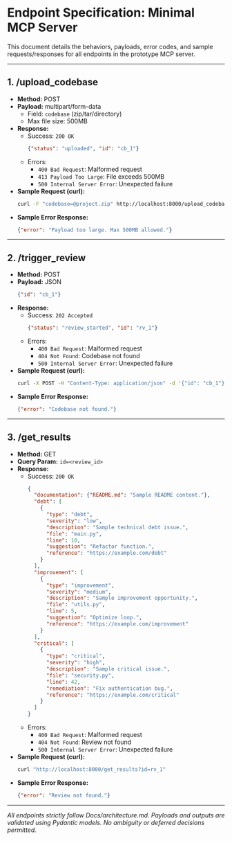# Endpoint Specification: Minimal MCP Server

This document details the behaviors, payloads, error codes, and sample requests/responses for all endpoints in the prototype MCP server.

---

## 1. /upload_codebase
- **Method:** POST
- **Payload:** multipart/form-data
  - Field: `codebase` (zip/tar/directory)
  - Max file size: 500MB
- **Response:**
  - Success: `200 OK`
    ```json
    {"status": "uploaded", "id": "cb_1"}
    ```
  - Errors:
    - `400 Bad Request`: Malformed request
    - `413 Payload Too Large`: File exceeds 500MB
    - `500 Internal Server Error`: Unexpected failure
- **Sample Request (curl):**
  ```bash
  curl -F "codebase=@project.zip" http://localhost:8000/upload_codebase
  ```
- **Sample Error Response:**
  ```json
  {"error": "Payload too large. Max 500MB allowed."}
  ```

---

## 2. /trigger_review
- **Method:** POST
- **Payload:** JSON
  ```json
  {"id": "cb_1"}
  ```
- **Response:**
  - Success: `202 Accepted`
    ```json
    {"status": "review_started", "id": "rv_1"}
    ```
  - Errors:
    - `400 Bad Request`: Malformed request
    - `404 Not Found`: Codebase not found
    - `500 Internal Server Error`: Unexpected failure
- **Sample Request (curl):**
  ```bash
  curl -X POST -H "Content-Type: application/json" -d '{"id": "cb_1"}' http://localhost:8000/trigger_review
  ```
- **Sample Error Response:**
  ```json
  {"error": "Codebase not found."}
  ```

---

## 3. /get_results
- **Method:** GET
- **Query Param:** `id=<review_id>`
- **Response:**
  - Success: `200 OK`
    ```json
    {
      "documentation": {"README.md": "Sample README content."},
      "debt": [
        {
          "type": "debt",
          "severity": "low",
          "description": "Sample technical debt issue.",
          "file": "main.py",
          "line": 10,
          "suggestion": "Refactor function.",
          "reference": "https://example.com/debt"
        }
      ],
      "improvement": [
        {
          "type": "improvement",
          "severity": "medium",
          "description": "Sample improvement opportunity.",
          "file": "utils.py",
          "line": 5,
          "suggestion": "Optimize loop.",
          "reference": "https://example.com/improvement"
        }
      ],
      "critical": [
        {
          "type": "critical",
          "severity": "high",
          "description": "Sample critical issue.",
          "file": "security.py",
          "line": 42,
          "remediation": "Fix authentication bug.",
          "reference": "https://example.com/critical"
        }
      ]
    }
    ```
  - Errors:
    - `400 Bad Request`: Malformed request
    - `404 Not Found`: Review not found
    - `500 Internal Server Error`: Unexpected failure
- **Sample Request (curl):**
  ```bash
  curl "http://localhost:8000/get_results?id=rv_1"
  ```
- **Sample Error Response:**
  ```json
  {"error": "Review not found."}
  ```

---

*All endpoints strictly follow Docs/architecture.md. Payloads and outputs are validated using Pydantic models. No ambiguity or deferred decisions permitted.*
